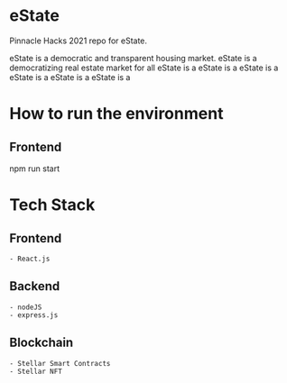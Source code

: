 # eState
Pinnacle Hacks 2021 repo for eState.

eState is a democratic and transparent housing market.
eState is a democratizing real estate market for all
eState is a 
eState is a 
eState is a 
eState is a 
eState is a 
eState is a 

# How to run the environment
  ## Frontend
  npm run start

# Tech Stack
  ## Frontend
    - React.js

  ## Backend
    - nodeJS
    - express.js

  ## Blockchain
    - Stellar Smart Contracts
    - Stellar NFT
